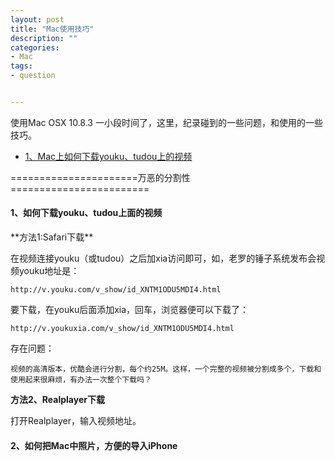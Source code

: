 ```yaml
---
layout: post
title: "Mac使用技巧"
description: ""
categories:
- Mac
tags:
- question


---
```


使用Mac OSX 10.8.3 一小段时间了，这里，纪录碰到的一些问题，和使用的一些技巧。

*	[1、Mac上如何下载youku、tudou上的视频](#download_media)

======================万恶的分割性========================
<h4 id="download_media">
1、如何下载youku、tudou上面的视频
</h4>
**方法1:Safari下载**

在视频连接youku（或tudou）之后加xia访问即可，如，老罗的锤子系统发布会视频youku地址是：
	
	http://v.youku.com/v_show/id_XNTM1ODU5MDI4.html
	
要下载，在youku后面添加xia，回车，浏览器便可以下载了：
	
	http://v.youkuxia.com/v_show/id_XNTM1ODU5MDI4.html

存在问题：
	
	视频的高清版本，优酷会进行分割，每个约25M。这样，一个完整的视频被分割成多个，下载和使用起来很麻烦，有办法一次整个下载吗？
		
**方法2、Realplayer下载**

打开Realplayer，输入视频地址。


<h4>
2、如何把Mac中照片，方便的导入iPhone
</h4>